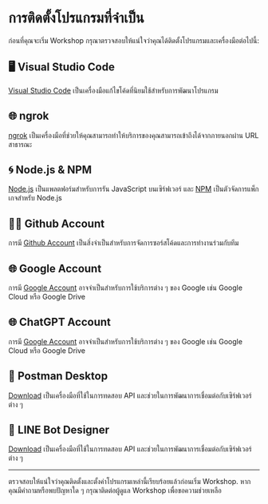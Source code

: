 # การติดตั้งโปรแกรมที่จำเป็น

ก่อนที่คุณจะเริ่ม Workshop กรุณาตรวจสอบให้แน่ใจว่าคุณได้ติดตั้งโปรแกรมและเครื่องมือต่อไปนี้:

## 🖥️ Visual Studio Code

[Visual Studio Code](https://code.visualstudio.com/) เป็นเครื่องมือแก้ไขโค้ดที่นิยมใช้สำหรับการพัฒนาโปรแกรม

## 🌐 ngrok

[ngrok](https://ngrok.com/) เป็นเครื่องมือที่ช่วยให้คุณสามารถทำให้บริการของคุณสามารถเข้าถึงได้จากภายนอกผ่าน URL สาธารณะ

## 🌀 Node.js & NPM

[Node.js](https://nodejs.org/) เป็นแพลตฟอร์มสำหรับการรัน JavaScript บนเซิร์ฟเวอร์ และ [NPM](https://www.npmjs.com/) เป็นตัวจัดการแพ็กเกจสำหรับ Node.js

## 🧑‍💻 Github Account

การมี [Github Account](https://github.com/) เป็นสิ่งจำเป็นสำหรับการจัดการซอร์สโค้ดและการทำงานร่วมกับทีม

## 🌐 Google Account

การมี [Google Account](https://accounts.google.com/) อาจจำเป็นสำหรับการใช้บริการต่าง ๆ ของ Google เช่น Google Cloud หรือ Google Drive

## 🌐 ChatGPT Account

การมี [Google Account](https://accounts.google.com/) อาจจำเป็นสำหรับการใช้บริการต่าง ๆ ของ Google เช่น Google Cloud หรือ Google Drive

## 📨 Postman Desktop

[Download](https://www.postman.com/downloads/) เป็นเครื่องมือที่ใช้ในการทดสอบ API และช่วยในการพัฒนาการเชื่อมต่อกับเซิร์ฟเวอร์ต่าง ๆ

## 📨 LINE Bot Designer
[Download](https://developers.line.biz/en/docs/messaging-api/download-bot-designer/) เป็นเครื่องมือที่ใช้ในการทดสอบ API และช่วยในการพัฒนาการเชื่อมต่อกับเซิร์ฟเวอร์ต่าง ๆ

---

ตรวจสอบให้แน่ใจว่าคุณติดตั้งและตั้งค่าโปรแกรมเหล่านี้เรียบร้อยแล้วก่อนเริ่ม Workshop. หากคุณมีคำถามหรือพบปัญหาใด ๆ กรุณาติดต่อผู้ดูแล Workshop เพื่อขอความช่วยเหลือ
